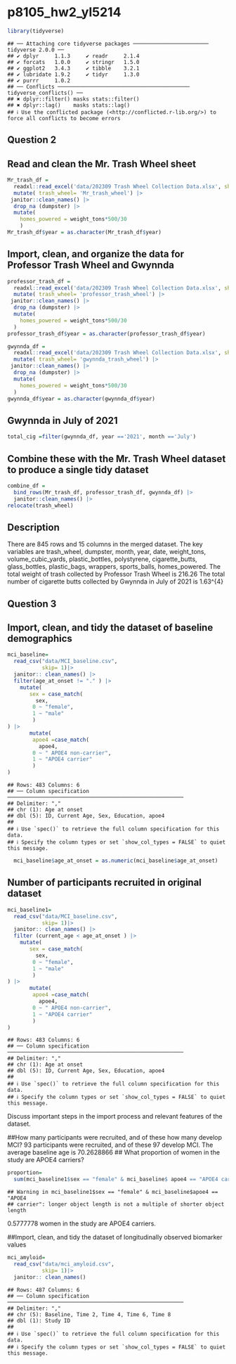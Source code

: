 p8105_hw2_yl5214
================

``` r
library(tidyverse)
```

    ## ── Attaching core tidyverse packages ──────────────────────── tidyverse 2.0.0 ──
    ## ✔ dplyr     1.1.3     ✔ readr     2.1.4
    ## ✔ forcats   1.0.0     ✔ stringr   1.5.0
    ## ✔ ggplot2   3.4.3     ✔ tibble    3.2.1
    ## ✔ lubridate 1.9.2     ✔ tidyr     1.3.0
    ## ✔ purrr     1.0.2     
    ## ── Conflicts ────────────────────────────────────────── tidyverse_conflicts() ──
    ## ✖ dplyr::filter() masks stats::filter()
    ## ✖ dplyr::lag()    masks stats::lag()
    ## ℹ Use the conflicted package (<http://conflicted.r-lib.org/>) to force all conflicts to become errors

## Question 2

## Read and clean the Mr. Trash Wheel sheet

``` r
Mr_trash_df =
  readxl::read_excel('data/202309 Trash Wheel Collection Data.xlsx', sheet = 1, range = "A2:N586") |> 
  mutate( trash_wheel= 'Mr_trash_wheel') |> 
 janitor::clean_names() |> 
  drop_na (dumpster) |> 
  mutate(
    homes_powered = weight_tons*500/30
    ) 
Mr_trash_df$year = as.character(Mr_trash_df$year)
```

## Import, clean, and organize the data for Professor Trash Wheel and Gwynnda

``` r
professor_trash_df =
  readxl::read_excel('data/202309 Trash Wheel Collection Data.xlsx', sheet = 2, range = "A2:M108") |> 
  mutate( trash_wheel= 'professor_trash_wheel') |> 
 janitor::clean_names() |>
  drop_na (dumpster) |> 
  mutate(
    homes_powered = weight_tons*500/30
  )
professor_trash_df$year = as.character(professor_trash_df$year)

gwynnda_df =
  readxl::read_excel('data/202309 Trash Wheel Collection Data.xlsx', sheet = 4, range = "A2:L157", na ="") |>
  mutate( trash_wheel= 'gwynnda_trash_wheel') |>
 janitor::clean_names() |> 
  drop_na (dumpster) |> 
  mutate(
    homes_powered = weight_tons*500/30
  ) 
gwynnda_df$year = as.character(gwynnda_df$year)
```

## Gwynnda in July of 2021

``` r
total_cig =filter(gwynnda_df, year =='2021', month =='July')
```

## Combine these with the Mr. Trash Wheel dataset to produce a single tidy dataset

``` r
combine_df =
  bind_rows(Mr_trash_df, professor_trash_df, gwynnda_df) |> 
  janitor::clean_names() |> 
relocate(trash_wheel)
```

## Description

There are 845 rows and 15 columns in the merged dataset. The key
variables are trash_wheel, dumpster, month, year, date, weight_tons,
volume_cubic_yards, plastic_bottles, polystyrene, cigarette_butts,
glass_bottles, plastic_bags, wrappers, sports_balls, homes_powered. The
total weight of trash collected by Professor Trash Wheel is 216.26 The
total number of cigarette butts collected by Gwynnda in July of 2021 is
1.63^{4}

## Question 3

## Import, clean, and tidy the dataset of baseline demographics

``` r
mci_baseline=
  read_csv("data/MCI_baseline.csv", 
           skip= 1)|> 
  janitor:: clean_names() |> 
  filter(age_at_onset != "." ) |> 
    mutate(
       sex = case_match(
         sex,
        0 ~ "female",
        1 ~ "male"
        )
) |> 
       mutate(
        apoe4 =case_match(
          apoe4,
        0 ~ " APOE4 non-carrier",
        1 ~ "APOE4 carrier" 
        ) 
) 
```

    ## Rows: 483 Columns: 6
    ## ── Column specification ────────────────────────────────────────────────────────
    ## Delimiter: ","
    ## chr (1): Age at onset
    ## dbl (5): ID, Current Age, Sex, Education, apoe4
    ## 
    ## ℹ Use `spec()` to retrieve the full column specification for this data.
    ## ℹ Specify the column types or set `show_col_types = FALSE` to quiet this message.

``` r
  mci_baseline$age_at_onset = as.numeric(mci_baseline$age_at_onset)
```

## Number of participants recruited in original dataset

``` r
mci_baseline1=
  read_csv("data/MCI_baseline.csv", 
           skip= 1)|> 
  janitor:: clean_names() |> 
  filter (current_age < age_at_onset ) |> 
    mutate(
       sex = case_match(
         sex,
        0 ~ "female",
        1 ~ "male"
        )
) |> 
       mutate(
        apoe4 =case_match(
          apoe4,
        0 ~ " APOE4 non-carrier",
        1 ~ "APOE4 carrier" 
        ) 
) 
```

    ## Rows: 483 Columns: 6
    ## ── Column specification ────────────────────────────────────────────────────────
    ## Delimiter: ","
    ## chr (1): Age at onset
    ## dbl (5): ID, Current Age, Sex, Education, apoe4
    ## 
    ## ℹ Use `spec()` to retrieve the full column specification for this data.
    ## ℹ Specify the column types or set `show_col_types = FALSE` to quiet this message.

Discuss important steps in the import process and relevant features of
the dataset.

\##How many participants were recruited, and of these how many develop
MCI? 93 participants were recruited, and of these 97 develop MCI. The
average baseline age is 70.2628866 \## What proportion of women in the
study are APOE4 carriers?

``` r
proportion=
  sum(mci_baseline1$sex == "female" & mci_baseline$ apoe4 == "APOE4 carrier") / sum(mci_baseline1$sex == "female")
```

    ## Warning in mci_baseline1$sex == "female" & mci_baseline$apoe4 == "APOE4
    ## carrier": longer object length is not a multiple of shorter object length

0.5777778 women in the study are APOE4 carriers.

\##Import, clean, and tidy the dataset of longitudinally observed
biomarker values

``` r
mci_amyloid=
  read_csv("data/mci_amyloid.csv", 
           skip= 1)|> 
  janitor:: clean_names()
```

    ## Rows: 487 Columns: 6
    ## ── Column specification ────────────────────────────────────────────────────────
    ## Delimiter: ","
    ## chr (5): Baseline, Time 2, Time 4, Time 6, Time 8
    ## dbl (1): Study ID
    ## 
    ## ℹ Use `spec()` to retrieve the full column specification for this data.
    ## ℹ Specify the column types or set `show_col_types = FALSE` to quiet this message.

